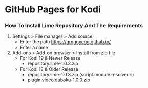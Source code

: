 # GitHub Pages for Kodi

### How To Install Lime Repository And The Requirements

1. Settings > File manager > Add source
    - Enter the path https://groggyegg.github.io/
    - Enter a name
2. Add-ons > Add-on browser > Install from zip file
    - For Kodi 19 & Newer Release
        - repository.lime-1.0.3.zip
    - For Kodi 18 & Older Release
        - repository.lime-1.0.3.zip (script.module.resolveurl)
        - plugin.video.duboku-1.0.0.zip

